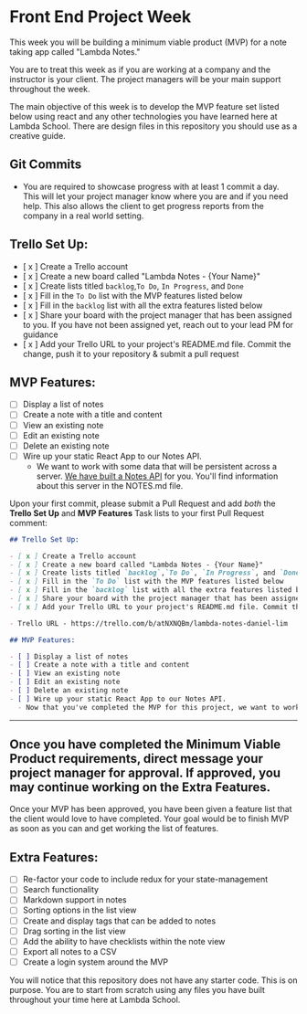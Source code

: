 # Front End Project Week

This week you will be building a minimum viable product (MVP) for a note taking app called "Lambda Notes."

You are to treat this week as if you are working at a company and the instructor is your client. The project managers will be your main support throughout the week.

The main objective of this week is to develop the MVP feature set listed below using react and any other technologies you have learned here at Lambda School. There are design files in this repository you should use as a creative guide.

## Git Commits

- You are required to showcase progress with at least 1 commit a day. This will let your project manager know where you are and if you need help. This also allows the client to get progress reports from the company in a real world setting.

## Trello Set Up:

- [ x ] Create a Trello account
- [ x ] Create a new board called "Lambda Notes - {Your Name}"
- [ x ] Create lists titled `backlog`,`To Do`, `In Progress`, and `Done`
- [ x ] Fill in the `To Do` list with the MVP features listed below
- [ x ] Fill in the `backlog` list with all the extra features listed below
- [ x ] Share your board with the project manager that has been assigned to you. If you have not been assigned yet, reach out to your lead PM for guidance
- [ x ] Add your Trello URL to your project's README.md file. Commit the change, push it to your repository & submit a pull request

## MVP Features:

- [ ] Display a list of notes
- [ ] Create a note with a title and content
- [ ] View an existing note
- [ ] Edit an existing note
- [ ] Delete an existing note
- [ ] Wire up your static React App to our Notes API.
  - We want to work with some data that will be persistent across a server. [We have built a Notes API](/NOTES.md) for you. You'll find information about this server in the NOTES.md file.

Upon your first commit, please submit a Pull Request and add _both_ the **Trello Set Up** and **MVP Features** Task lists to your first Pull Request comment:

```markdown
## Trello Set Up:

- [ x ] Create a Trello account
- [ x ] Create a new board called "Lambda Notes - {Your Name}"
- [ x ] Create lists titled `backlog`,`To Do`, `In Progress`, and `Done`
- [ x ] Fill in the `To Do` list with the MVP features listed below
- [ x ] Fill in the `backlog` list with all the extra features listed below
- [ x ] Share your board with the project manager that has been assigned to you. If you have not been assigned yet, reach out to your lead PM for guidance
- [ x ] Add your Trello URL to your project's README.md file. Commit the change, push it to your repository & submit a pull request

- Trello URL - https://trello.com/b/atNXNQBm/lambda-notes-daniel-lim

## MVP Features:

- [ ] Display a list of notes
- [ ] Create a note with a title and content
- [ ] View an existing note
- [ ] Edit an existing note
- [ ] Delete an existing note
- [ ] Wire up your static React App to our Notes API.
  - Now that you've completed the MVP for this project, we want to work with some data that will be persistent across a server. [We have built a Notes API](/NOTES.md) for you. You'll find information about this server in the NOTES.md file.
```

---

## Once you have completed the Minimum Viable Product requirements, direct message your project manager for approval. If approved, you may continue working on the Extra Features.

Once your MVP has been approved, you have been given a feature list that the client would love to have completed. Your goal would be to finish MVP as soon as you can and get working the list of features.

## Extra Features:

- [ ] Re-factor your code to include redux for your state-management
- [ ] Search functionality
- [ ] Markdown support in notes
- [ ] Sorting options in the list view
- [ ] Create and display tags that can be added to notes
- [ ] Drag sorting in the list view
- [ ] Add the ability to have checklists within the note view
- [ ] Export all notes to a CSV
- [ ] Create a login system around the MVP

You will notice that this repository does not have any starter code. This is on purpose. You are to start from scratch using any files you have built throughout your time here at Lambda School.
